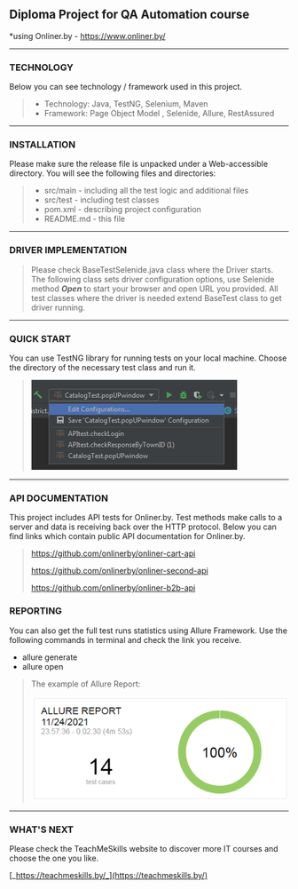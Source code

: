 ## Diploma Project for QA Automation course
 *using Onliner.by  -   https://www.onliner.by/  


---
### TECHNOLOGY

Below you can see technology / framework used in this project. 

> * Technology: Java, TestNG, Selenium, Maven
> * Framework: Page Object Model , Selenide, Allure, RestAssured
---

### INSTALLATION

Please make sure the release file is unpacked under  a Web-accessible directory. You will see the following files and directories:

> * src/main  - including all the test logic and additional files
> * src/test - including test classes
> * pom.xml - describing project configuration
> * README.md - this file

---
### DRIVER IMPLEMENTATION

> Please check BaseTestSelenide.java class where the Driver starts.
The following class sets driver configuration options, use Selenide method _**Open**_  to start your browser and open URL you provided.
All test classes where the driver is needed extend BaseTest class to get driver running.
---
### QUICK START 

You can use TestNG library for running tests on your local machine.
Choose the directory of the necessary test class and run it.

>![configurations](config.png?raw=true "Title")
---
### API DOCUMENTATION

This project includes API tests for Onliner.by.
Test methods make calls to a server and data is receiving back over the HTTP protocol.
Below you can find links which contain public API documentation for Onliner.by.
>https://github.com/onlinerby/onliner-cart-api
> 
> https://github.com/onlinerby/onliner-second-api
> 
> https://github.com/onlinerby/onliner-b2b-api
### REPORTING
You can also get the full test runs statistics using Allure Framework.
Use the following commands in terminal and check the link you receive.
* allure generate 
* allure open 

>The example of Allure Report:
>
>![allure](report.png)

---
### WHAT'S NEXT 
Please check the TeachMeSkills website to discover more IT courses and choose the one you like.

[_https://teachmeskills.by/_](https://teachmeskills.by/)